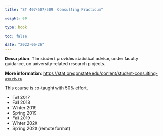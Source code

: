 ```yaml
---
title: "ST 407/507/509: Consulting Practicum"

weight: 60

type: book

toc: false

date: "2022-06-26"
---
```


**Description**: The student provides statistical advice, under faculty guidance, on university-related research projects.

**More information**: https://stat.oregonstate.edu/content/student-consulting-services

This course is co-taught with 50% effort.

- Fall 2017
- Fall 2018
- Winter 2019
- Spring 2019
- Fall 2019
- Winter 2020
- Spring 2020 (remote format)
